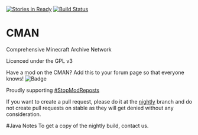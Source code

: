 [![Stories in Ready](https://badge.waffle.io/Comprehensive-Minecraft-Archive-Network/CMAN.png?label=ready&title=Ready)](https://waffle.io/Comprehensive-Minecraft-Archive-Network/CMAN)
[![Build Status](https://travis-ci.org/Comprehensive-Minecraft-Archive-Network/CMAN-Java.svg?branch=master)](https://travis-ci.org/Comprehensive-Minecraft-Archive-Network/CMAN-Java)
# CMAN
Comprehensive Minecraft Archive Network

Licenced under the GPL v3

Have a mod on the CMAN? Add this to your forum page so that everyone knows! ![Badge](https://img.shields.io/badge/CMAN-Indexed-green.svg?style=flat-square)

Proudly supporting [#StopModReposts](http://www.stopmodreposts.org)

If you want to create a pull request, please do it at the [nightly](Comprehensive-Minecraft-Archive-Network/CMAN-Java/tree/nightly) branch and do not create pull requests on stable as they will get denied without any consideration.

#Java Notes
To get a copy of the nightly build, contact us.

